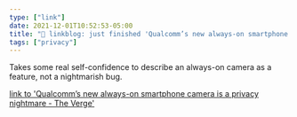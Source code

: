 ```yaml
---
type: ["link"]
date: 2021-12-01T10:52:53-05:00
title: "🔗 linkblog: just finished 'Qualcomm’s new always-on smartphone camera is a privacy nightmare - The Verge'"
tags: ["privacy"]
---
```

Takes some real self-confidence to describe an always-on camera as a feature, not a nightmarish bug.
 
[link to 'Qualcomm’s new always-on smartphone camera is a privacy nightmare - The Verge'](https://www.theverge.com/22811740/qualcomm-snapdragon-8-gen-1-always-on-camera-privacy-security-concerns)
